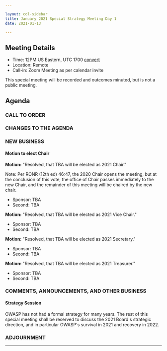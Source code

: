 ```yaml
---

layout: col-sidebar
title: January 2021 Special Strategy Meeting Day 1
date: 2021-01-13

---
```


## Meeting Details

- Time: 12PM US Eastern, UTC 1700 [convert](https://www.timeanddate.com/worldclock/meetingdetails.html?year=2020&month=11&day=24&hour=17&min=0&sec=0&p1=16&p2=919&p3=78&p4=136&p5=137&p6=176&p7=179)
- Location: Remote
- Call-in: Zoom Meeting as per calendar invite

This special meeting will be recorded and outcomes minuted, but is not a public meeting.

## Agenda

### CALL TO ORDER

<!--
Board Members
- Grant Ongers, Martin Knobloch, Owen Pendlebury, Sherif Mansour, Vandana Verma Sehgal, Joubin Jabbari, Bil Corry

Guests
Andrew van der Stock, Tom Pappas, Dawn Aitken, Emily Berman, Harold Blankenship, Lisa Jones, Alonna Stock, Kelly Santalucia
-->

### CHANGES TO THE AGENDA

### NEW BUSINESS

#### Motion to elect Chair

**Motion:** "Resolved, that TBA will be elected as 2021 Chair."

Note: Per RONR (12th ed) 46:47, the 2020 Chair opens the meeting, but at the conclusion of this vote, the office of Chair passes immediately to the new Chair, and the remainder of this meeting will be chaired by the new chair.

- Sponsor: TBA
- Second: TBA

**Motion:** "Resolved, that TBA will be elected as 2021 Vice Chair."

- Sponsor: TBA
- Second: TBA

**Motion:** "Resolved, that TBA will be elected as 2021 Secretary."

- Sponsor: TBA
- Second: TBA

**Motion:** "Resolved, that TBA will be elected as 2021 Treasurer."

- Sponsor: TBA
- Second: TBA

### COMMENTS, ANNOUNCEMENTS, AND OTHER BUSINESS

#### Strategy Session

OWASP has not had a formal strategy for many years. The rest of this special meeting shall be reserved to discuss the 2021 Board's strategic direction, and in particular OWASP's survival in 2021 and recovery in 2022. 

### ADJOURNMENT

***
